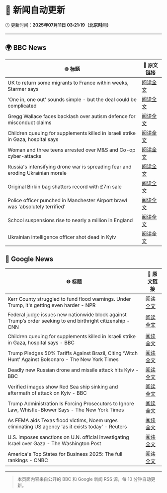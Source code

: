 # 🧠 新闻自动更新

🕒 更新时间：**2025年07月11日 03:21:19（北京时间）**

---

## 🌍 BBC News

| 🌐 标题 | 🔗 原文链接 |
|--------|-------------|
| UK to return some migrants to France within weeks, Starmer says | [阅读全文](https://www.bbc.com/news/articles/c4g2edx410wo) |
| 'One in, one out' sounds simple - but the deal could be complicated | [阅读全文](https://www.bbc.com/news/articles/c8d60djgqndo) |
| Gregg Wallace faces backlash over autism defence for misconduct claims | [阅读全文](https://www.bbc.com/news/articles/cx24lxl85wyo) |
| Children queuing for supplements killed in Israeli strike in Gaza, hospital says | [阅读全文](https://www.bbc.com/news/articles/c4gd01g1gxro) |
| Woman and three teens arrested over M&S and Co-op cyber-attacks | [阅读全文](https://www.bbc.com/news/articles/cwykgrv374eo) |
| Russia's intensifying drone war is spreading fear and eroding Ukrainian morale | [阅读全文](https://www.bbc.com/news/articles/c0m8gn7grn2o) |
| Original Birkin bag shatters record with £7m sale | [阅读全文](https://www.bbc.com/news/articles/cly8zvexp42o) |
| Police officer punched in Manchester Airport brawl was 'absolutely terrified' | [阅读全文](https://www.bbc.com/news/articles/cvgn8dz3l0lo) |
| School suspensions rise to nearly a million in England | [阅读全文](https://www.bbc.com/news/articles/c784ezdmnp4o) |
| Ukrainian intelligence officer shot dead in Kyiv | [阅读全文](https://www.bbc.com/news/articles/cx2l8kwd13wo) |

## 📰 Google News

| 🌐 标题 | 🔗 原文链接 |
|--------|-------------|
| Kerr County struggled to fund flood warnings. Under Trump, it's getting even harder - NPR | [阅读全文](https://news.google.com/rss/articles/CBMihgFBVV95cUxNOXJIcVNTRkdOWE1mN0hZcklncDU5VTVyZnUweWxha01SWWJ3S3pkQlVjLU1GcE16VE1MZDdhZ0FWQmdDOEtFcHZSanlDZkNrUkQwOFotM2tRX3JiZ0pZY3JEQ0lqSUxOQnFhSXB1MXBqVG1hOWdkSVVsTG5HRno1c2VQcUxOQQ?oc=5) |
| Federal judge issues new nationwide block against Trump’s order seeking to end birthright citizenship - CNN | [阅读全文](https://news.google.com/rss/articles/CBMiiwFBVV95cUxNeENtY1JhaWNuTk1rdm9yZ1FZQjZackpnckg3NkhwU0wxS256djV0bEh4amhkb2VsTjJFOUZwb0R2cTBVT21ONWIwMklHRUNHZzB0dWsyVmdLRDkwRGt1VDZ0NndyTk9rN3JrSk02cDROVkI4UzFTQ0p0TzRFRmxHMjNYbWNJRTBHZkFB0gGQAUFVX3lxTE9oQmtLZ3VBdkhtNG44OEZ0Z3NtXy1ZdmtMNGdTTGk5eC1MVVFxWGhIcm0wNWxFdEtZbXBWNVhZZFdnaTNFX0Z2WE5kRjZSdnhKVW1QQ2xQVUl1TkZXS0NkTWc3NGN3Z2tmSzZtNEtFMFg0em5wUVdUNzVFQTVfZ3c4YUV0akZEcTFXSDZ5RTBFLQ?oc=5) |
| Children queuing for supplements killed in Israeli strike in Gaza, hospital says - BBC | [阅读全文](https://news.google.com/rss/articles/CBMiWkFVX3lxTE1yZGd0c0FlSmZ1bEdRblZqdmVPMHB3bjhiS1BqelF0Zk05UDMtVko5WDduQUlVUDhFZjRPZ2otbXVuT05OTXVtb3Z3b21UQmdlTjVFdElCM1djd9IBX0FVX3lxTE9GMFQ0VGJqcVVnVDlrUm9tcnk0WlVFZUZwbUNLLWZaUExBWXZHdWdZcG5yYi1HbDJkSkUxTElnd2lfLW90dFlvaEpJWXRnUU1wNGtEZUVLQjFEY05DLVBz?oc=5) |
| Trump Pledges 50% Tariffs Against Brazil, Citing ‘Witch Hunt’ Against Bolsonaro - The New York Times | [阅读全文](https://news.google.com/rss/articles/CBMimgFBVV95cUxQTm4yX2FTT001MzRNRmdkbDB2blYtc0FrbHhPWkFDeXpXM0hRSlNPZHU4NkhfOWgtQ29nVHo3MlBOakdWbWNCOXlDY1N4ZzJyMjgxT3dKV1B6MnE3NTY5OGtuc2Y2RER3d000a1h4VUxzLW9qRzdGcU5zczNVeWduVXRKd0puWTN2REk1X092bTVPTjZwdDFlMjlR?oc=5) |
| Deadly new Russian drone and missile attack hits Kyiv - BBC | [阅读全文](https://news.google.com/rss/articles/CBMiWkFVX3lxTE1uUWpYNnZrQWxnS0ZUelVxczBwWHpZbWY1dlFpVkpGSElEZUpXUENwejNEQldpQl9TQndFV3p6Nm83NUFPcDZ5cnROS2FDcWpSWmFlZDRGU1lSd9IBX0FVX3lxTFBOVnluSmhUdjRVVkoxQmxSRG50MEdJcjFHNFp5YURMNGg5bTRkYmZkYlMwNlk3UVUyeEQwMi1JUS1HT3pHTGN4QUNubmg0NjIxUF9WS0JEdXFFLWstR3Jj?oc=5) |
| Verified images show Red Sea ship sinking and aftermath of attack on Kyiv - BBC | [阅读全文](https://news.google.com/rss/articles/CBMiVEFVX3lxTE1ycC05cmhmTFJKN2RLS1NTdGJWUm5wa1I4SDUtQnE3NFlTMzFxdnZ2MjVoQVJsbXJULThsT2xXUllzYnY5dG9SR01PbmJZaWZyTnRRYQ?oc=5) |
| Trump Administration Is Forcing Prosecutors to Ignore Law, Whistle-Blower Says - The New York Times | [阅读全文](https://news.google.com/rss/articles/CBMiowFBVV95cUxNRDRDS3VZZGd6c21Fa3JPNnd4cmJ2SkxWNE9JMzNKZ2EtWlBzZzNkMVVkbHEzcTVmZExtNFY1UzVjNDFjQkdHUHlfTVM4amlEQW51Y0I5WW4zeFVVMnNCdWpWMzFLTGdtX0NORGZod1VjR0xfZEZ3a25YSHBIanptWDJKSEg1aFUxSWx3R3BMX0U3N25lalJldGxsVFFVZEF3LTdz?oc=5) |
| As FEMA aids Texas flood victims, Noem urges eliminating US agency 'as it exists today' - Reuters | [阅读全文](https://news.google.com/rss/articles/CBMixwFBVV95cUxPVzBob0dtSXJybzF5S1FmV3c0UzFLbWJaMlNFZXpmcGRKdDBvSi1xeDVTTFNDWjdXeFo2UC1tbkVaSmdlYk4xZkljOGY0U1pfcFQyTWhLR2F3am56ZWtUUFpUcURMNHhuaVRMSkhHVUFrV2taUVY2Uk5RMFBDSlFiM0JtdktfNXRIQ0dYREJNZmVaTk90WEJ4bzhTUnBIbDkyVGYteDRQRlJ4WldwZFBBb0pnNER3cGxRRFUtUjR3c09ScURPZjY4?oc=5) |
| U.S. imposes sanctions on U.N. official investigating Israel over Gaza - The Washington Post | [阅读全文](https://news.google.com/rss/articles/CBMilAFBVV95cUxPLXdvWVZZSTZwVWVRUl81N2ZnZmkwRWZGM2MtUlZJNmxWMFU0NlpzUXF0LUJEWGdza05GWDJsNjA4dGEtdDNZalZzbGRGQjREWGIzaW1ZS0VoazgyTF83UmU5aDVicll5RnFhRmRQWUcwN1lfcE8wTmt0Q1ZmVDZMbVpGS2J4RlQ3Ty1lOW44RGRWUk53?oc=5) |
| America's Top States for Business 2025: The full rankings - CNBC | [阅读全文](https://news.google.com/rss/articles/CBMilwFBVV95cUxOM2RuSXY3YS1mVEY1akJ5anZnZWdFbDJLLXZmVW9UUF85UlR6N0FQQjhSZERGSGtEa3RCOGdzcFJTczB2VTFlN2N4Szh4Y29MN0xKVzQxUUNXMUw3MmIzMHhqeXNCSS02aTlMSHY3emR3S0dTMEh1RjMyV3E0RC02eHhmeGxQZm9zaENkaURNOHIxaEZyclVZ0gGcAUFVX3lxTE9MNjBDc1FCNmpDT3J4MEF0d0ZPcTFtLWdQaEhXY2U1RVNXdTJVcHJBNndyWWZJVWl5UFFxRlhWdXdRTFQ4emExUHlyRkVEZ1c5M1JmaTFWWlhTbjhRSDBPSk85THNKa3Q0NHN5T0tIU1daZldOSC10WHM4akpBZTRTbXhTRmZzdDByckF2UFVxQXlVZ2t5SEdoTnVXTQ?oc=5) |

---
> 本页面内容来自公开的 BBC 和 Google 新闻 RSS 源，每 10 分钟自动更新。
